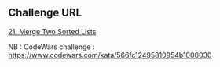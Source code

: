 ## Challenge URL 
[21. Merge Two Sorted Lists](https://leetcode.com/problems/merge-two-sorted-lists/description/)

NB : CodeWars challenge : https://www.codewars.com/kata/566fc12495810954b1000030
